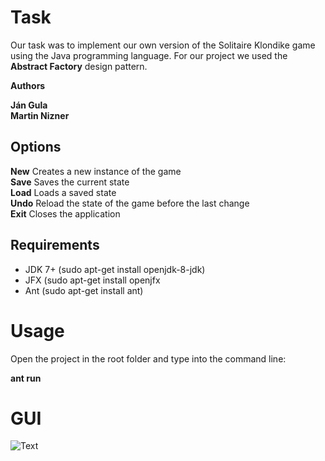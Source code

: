 # Task 

Our task was to implement our own version of the Solitaire Klondike game using the Java programming language. For our project we used the **Abstract Factory** design pattern.

**Authors**

**Ján Gula  
Martin Nizner**

## Options

**New** Creates a new instance of the game  
**Save** Saves the current state  
**Load** Loads a saved state  
**Undo** Reload the state of the game before the last change  
**Exit** Closes the application  


## Requirements

- JDK 7+ (sudo apt-get install openjdk-8-jdk)
- JFX (sudo apt-get install openjfx
- Ant (sudo apt-get install ant)

# Usage

Open the project in the root folder and type into the command line:

**ant run**

# GUI

![Text](https://i.imgur.com/4SxO6Bg.jpg "GUI")
